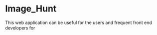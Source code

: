 <h1>Image_Hunt</h1>
This web application can be useful for the users and frequent front end developers for
